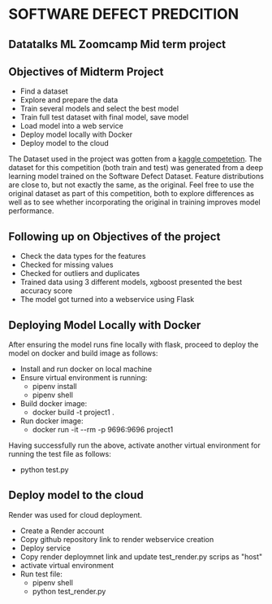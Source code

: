 # SOFTWARE DEFECT PREDCITION
## Datatalks ML Zoomcamp Mid term project

## Objectives of Midterm Project
* Find a dataset
* Explore and prepare the data
* Train several models and select the best model
* Train full test dataset with final model, save model
* Load model into a web service
* Deploy model locally with Docker
* Deploy model to the cloud

The Dataset used in the project was gotten from a [kaggle competetion](https://www.kaggle.com/competitions/playground-series-s3e23/data). 
The dataset for this competition (both train and test) was generated from a deep learning model trained on the Software Defect Dataset. Feature distributions are close to, but not exactly the same, as the original. Feel free to use the original dataset as part of this competition, both to explore differences as well as to see whether incorporating the original in training improves model performance.

## Following up on Objectives of the project
* Check the data types for the features
* Checked for missing values
* Checked for outliers and duplicates
* Trained data using 3 different models, xgboost presented the best accuracy score
* The model got turned into a webservice using Flask

## Deploying Model Locally with Docker
After ensuring the model runs fine locally with flask, proceed to deploy the model on docker and build image as follows:
* Install and run docker on local machine
* Ensure virtual environment is running:
  - pipenv install
  - pipenv shell
* Build docker image:
  - docker build -t project1 .
* Run docker image:
  - docker run -it --rm -p 9696:9696 project1 

Having successfully run the above, activate another virtual environment for running the test file as follows:
  - python test.py

## Deploy model to the cloud
Render was used for cloud deployment.
- Create a Render account
- Copy github repository link to render webservice creation 
- Deploy service
- Copy render deploymnet link and update test_render.py scrips as "host"
- activate virtual environment
- Run test file:
  - pipenv shell
  - python test_render.py
